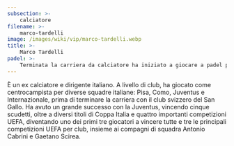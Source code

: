 ```yaml
---
subsection: >-
    calciatore
filename: >-
    marco-tardelli
image: /images/wiki/vip/marco-tardelli.webp
title: >-
    Marco Tardelli
padel: >-
    Terminata la carriera da calciatore ha iniziato a giocare a padel per divertimento con amici ed ex-calciatori.
---
```

È un ex calciatore e dirigente italiano. A livello di club, ha giocato come centrocampista per diverse squadre italiane: Pisa, Como, Juventus e Internazionale, prima di terminare la carriera con il club svizzero del San Gallo. Ha avuto un grande successo con la Juventus, vincendo cinque scudetti, oltre a diversi titoli di Coppa Italia e quattro importanti competizioni UEFA, diventando uno dei primi tre giocatori a vincere tutte e tre le principali competizioni UEFA per club, insieme ai compagni di squadra Antonio Cabrini e Gaetano Scirea.